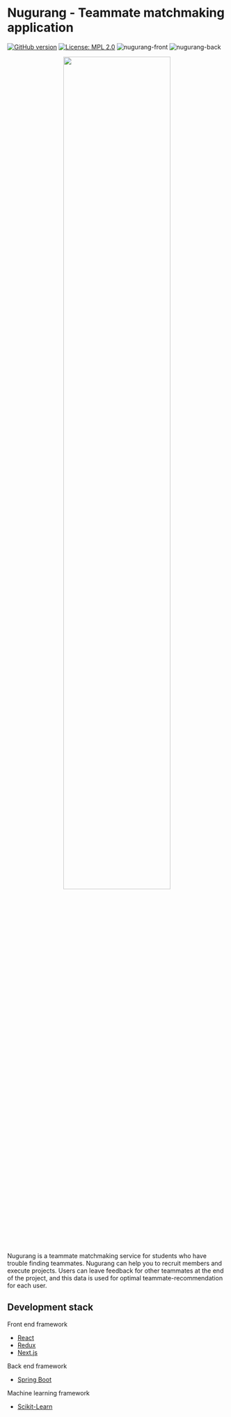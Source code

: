 # Nugurang - Teammate matchmaking application

[![GitHub version](https://badge.fury.io/gh/nugurang%2Fnugurang.svg)](https://badge.fury.io/gh/nugurang%2Fnugurang)
[![License: MPL 2.0](https://img.shields.io/badge/License-MPL%202.0-brightgreen.svg)](https://opensource.org/licenses/MPL-2.0)
![nugurang-front](https://github.com/nugurang/nugurang/workflows/nugurang-front/badge.svg?branch=dev&event=push)
![nugurang-back](https://github.com/nugurang/nugurang/workflows/nugurang-back/badge.svg?branch=dev&event=push)
<p align="center">
  <img src="https://user-images.githubusercontent.com/33483938/95418678-fff37880-0972-11eb-805c-1b598dbf47cf.jpg" width = "70%">
</p>


Nugurang is a teammate matchmaking service for students who have trouble finding teammates. Nugurang can help you to recruit members and execute projects. Users can leave feedback for other teammates at the end of the project, and this data is used for optimal teammate-recommendation for each user.

## Development stack
Front end framework
* [React](https://reactjs.org/)
* [Redux](https://redux.js.org/)
* [Next.js](https://nextjs.org/)

Back end framework
* [Spring Boot](https://spring.io/projects/spring-boot)

Machine learning framework
* [Scikit-Learn](https://https://scikit-learn.org/stable/)
